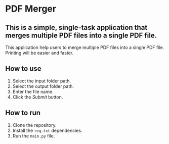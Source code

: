 # PDF Merger

## This is a simple, single-task application that merges multiple PDF files into a single PDF file.

This application help users to merge multiple PDF files into a single PDF file.
Printing will be easier and faster. 

## How to use

1. Select the input folder path.
2. Select the output folder path.
3. Enter the file name.
4. Click the *Submit* button.

## How to run

1. Clone the repository.
2. Install the `req.txt` dependencies.
2. Run the `main.py` file.
